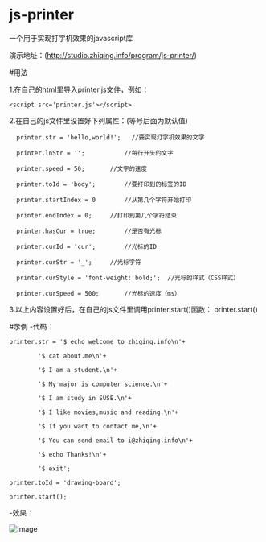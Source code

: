 # js-printer
一个用于实现打字机效果的javascript库

演示地址：(http://studio.zhiqing.info/program/js-printer/)

#用法

1.在自己的html里导入printer.js文件，例如：  

	<script src='printer.js'></script>

2.在自己的js文件里设置好下列属性：(等号后面为默认值)

      printer.str = 'hello,world!';   //要实现打字机效果的文字
  
      printer.lnStr = '';			//每行开头的文字

      printer.speed = 50;		//文字的速度

      printer.toId = 'body';		//要打印到的标签的ID

      printer.startIndex = 0		//从第几个字符开始打印

      printer.endIndex = 0;		//打印到第几个字符结束

      printer.hasCur = true;		//是否有光标

      printer.curId = 'cur';		//光标的ID

      printer.curStr = '_';		//光标字符

      printer.curStyle = 'font-weight: bold;';	//光标的样式（CSS样式）

      printer.curSpeed = 500;		//光标的速度（ms）
      
3.以上内容设置好后，在自己的js文件里调用printer.start()函数：
	printer.start()

#示例
-代码：

	printer.str = '$ echo welcome to zhiqing.info\n'+
	
			'$ cat about.me\n'+
			
			'$ I am a student.\n'+
			
			'$ My major is computer science.\n'+
			
			'$ I am study in SUSE.\n'+
			
			'$ I like movies,music and reading.\n'+
			
			'$ If you want to contact me,\n'+
			
			'$ You can send email to i@zhiqing.info\n'+
			
			'$ echo Thanks!\n'+
			
			'$ exit';
			
	printer.toId = 'drawing-board';

	printer.start();


-效果：

![image](http://zhiqing.info/images/GIF.gif)
